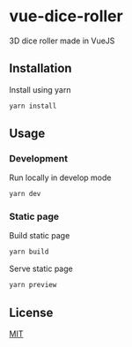 # vue-dice-roller
 3D dice roller made in VueJS

 ## Installation

Install using yarn

```bash
yarn install
```

## Usage

### Development
Run locally in develop mode
```bash
yarn dev
```

### Static page
Build static page
```bash
yarn build
```

Serve static page
```bash
yarn preview
```

 ## License
[MIT](https://choosealicense.com/licenses/mit/)